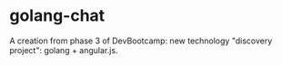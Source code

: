 # golang-chat
A creation from phase 3 of DevBootcamp: new technology "discovery project": golang + angular.js. 
